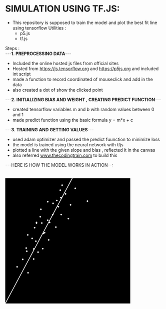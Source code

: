 # SIMULATION USING TF.JS:

- This repository is supposed to train the model and plot the best fit line using tensorflow 
Utilities :
  - p5.js
  - tf.js

Steps :<br>
  ---<b>1. PREPROCESSING DATA</b>---
  - Included the online hosted js files from official sites
  - Hosted from https://js.tensorflow.org and https://p5js.org and included int script
  - made a function to record coordinated of mouseclick and add in the data
  - also created a dot of show the clicked point<br>
  
  ---<b>2. INITIALIZING BIAS AND WEIGHT , CREATING PREDICT FUNCTION</b>---
  - created tensorflow variables m and b with random values between 0 and 1
  - made predict function using the basic formula y = m*x + c
  
  ---<b>3. TRAINING AND GETTING VALUES</b>---
  - used adam optimizer and passed the predict fuunction to minimize loss
  - the model is trained using the neural network with tfjs
  - plotted a line with the given slope and bias , reflected it in the canvas
  - also referred www.thecodingtrain.com to build this
  
---HERE IS HOW THE MODEL WORKS IN ACTION--:<br><br><br>
  <img src = "https://github.com/nileshpatra/linear-regression-simulation-using-tensorflow.js/blob/master/Screenshot_2018-12-23%20Screenshot.png">
  
  

